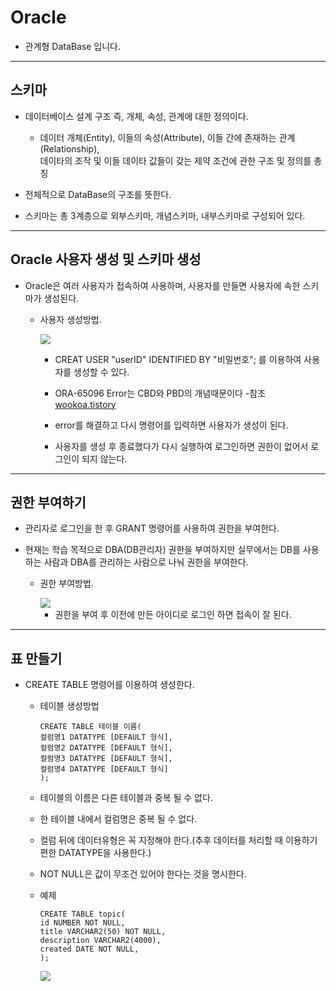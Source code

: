 Oracle
===

* 관계형 DataBase 입니다.

---

## 스키마

* 데이터베이스 설계 구조 즉, 개체, 속성, 관계에 대한 정의이다.

    * 데이터 개체(Entity), 이들의 속성(Attribute), 이들 간에 존재하는 관계(Relationship),<br>
    데이타의 조작 및 이들 데이타 값들이 갖는 제약 조건에 관한 구조 및 정의를 총칭

* 전체적으로 DataBase의 구조를 뜻한다.

* 스키마는 총 3계층으로 외부스키마, 개념스키마, 내부스키마로 구성되어 있다.

---
## Oracle 사용자 생성 및 스키마 생성

* Oracle은 여러 사용자가 접속하여 사용하며, 사용자를 만들면 사용자에 속한 스키마가 생성된다.

    * 사용자 생성방법.

        <img src = https://user-images.githubusercontent.com/74294325/101638375-55cac680-3a71-11eb-8ecf-6e8196d30fb1.JPG>

        * CREAT USER "userID" IDENTIFIED BY "비밀번호"; 를 이용하여 사용자를 생성할 수 있다.

        * ORA-65096 Error는 CBD와 PBD의 개념때문이다 -참조[wookoa.tistory](https://wookoa.tistory.com/239)

        * error를 해결하고 다시 명령어를 입력하면 사용자가 생성이 된다.

        * 사용자를 생성 후 종료했다가 다시 실행하여 로그인하면 권한이 없어서 로그인이 되지 않는다.

---

## 권한 부여하기

* 관리자로 로그인을 한 후 GRANT 명령어를 사용하여 권한을 부여한다.

* 현재는 학습 목적으로 DBA(DB관리자) 권한을 부여하지만 실무에서는 DB를 사용하는 사람과 DBA를 관리하는 사람으로 나눠 권한을 부여한다.

    * 권한 부여방법.

        <img src = https://user-images.githubusercontent.com/74294325/101639894-33d24380-3a73-11eb-9c81-0998fbf8949f.JPG>

        * 권한을 부여 후 이전에 만든 아이디로 로그인 하면 접속이 잘 된다.

---

## 표 만들기

* CREATE TABLE 명령어를 이용하여 생성한다.

    * 테이블 생성방법
        ```
        CREATE TABLE 테이블 이름(
	    컬럼명1 DATATYPE [DEFAULT 형식],
        컬럼명2 DATATYPE [DEFAULT 형식],
        컬럼명3 DATATYPE [DEFAULT 형식],
        컬럼명4 DATATYPE [DEFAULT 형식]
        );
        ```

    * 테이블의 이름은 다른 테이블과 중복 될 수 없다.
    * 한 테이블 내에서 컬럼명은 중복 될 수 없다.
    * 컬럼 뒤에 데이터유형은 꼭 지정해야 한다.(추후 데이터를 처리할 때 이용하기 편한 DATATYPE을 사용한다.)
    * NOT NULL은 값이 무조건 있어야 한다는 것을 명시한다.


    * 예제
        ```
        CREATE TABLE topic(
	    id NUMBER NOT NULL,
	    title VARCHAR2(50) NOT NULL,
	    description VARCHAR2(4000),
	    created DATE NOT NULL,
        );
        ```

        <img src = https://user-images.githubusercontent.com/74294325/101643286-51a1a780-3a77-11eb-9cea-63a65c995ca0.JPG>